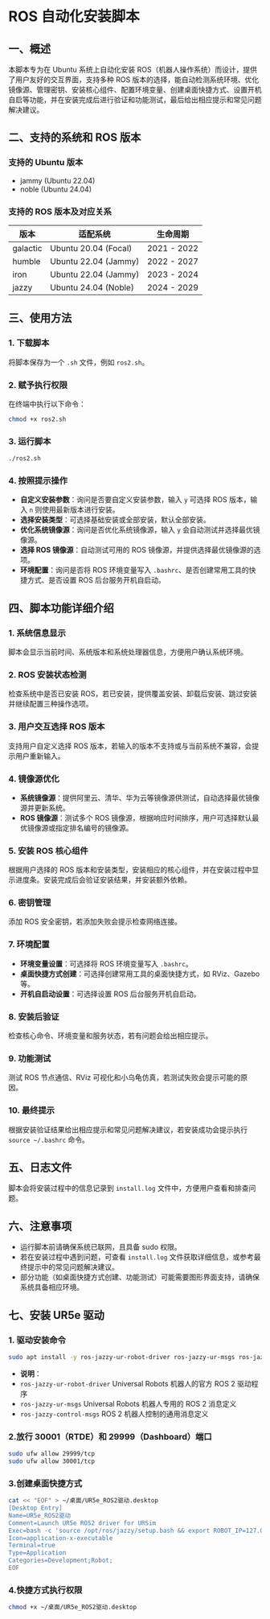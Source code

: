 # ROS 自动化安装脚本

## 一、概述
本脚本专为在 Ubuntu 系统上自动化安装 ROS（机器人操作系统）而设计，提供了用户友好的交互界面，支持多种 ROS 版本的选择，能自动检测系统环境、优化镜像源、管理密钥、安装核心组件、配置环境变量、创建桌面快捷方式、设置开机自启等功能，并在安装完成后进行验证和功能测试，最后给出相应提示和常见问题解决建议。

## 二、支持的系统和 ROS 版本
### 支持的 Ubuntu 版本
- jammy (Ubuntu 22.04)
- noble (Ubuntu 24.04)

### 支持的 ROS 版本及对应关系
| 版本  | 适配系统  | 生命周期  |
| --- | --- | --- |
| galactic | Ubuntu 20.04 (Focal) | 2021 - 2022 |
| humble | Ubuntu 22.04 (Jammy) | 2022 - 2027 |
| iron | Ubuntu 22.04 (Jammy) | 2023 - 2024 |
| jazzy | Ubuntu 24.04 (Noble) | 2024 - 2029 |

## 三、使用方法
### 1. 下载脚本
将脚本保存为一个 `.sh` 文件，例如 `ros2.sh`。

### 2. 赋予执行权限
在终端中执行以下命令：
```bash
chmod +x ros2.sh
```

### 3. 运行脚本
```bash
./ros2.sh
```

### 4. 按照提示操作
- **自定义安装参数**：询问是否要自定义安装参数，输入 `y` 可选择 ROS 版本，输入 `n` 则使用最新版本进行安装。
- **选择安装类型**：可选择基础安装或全部安装，默认全部安装。
- **优化系统镜像源**：询问是否优化系统镜像源，输入 `y` 会自动测试并选择最优镜像源。
- **选择 ROS 镜像源**：自动测试可用的 ROS 镜像源，并提供选择最优镜像源的选项。
- **环境配置**：询问是否将 ROS 环境变量写入 `.bashrc`、是否创建常用工具的快捷方式、是否设置 ROS 后台服务开机自启动。

## 四、脚本功能详细介绍
### 1. 系统信息显示
脚本会显示当前时间、系统版本和系统处理器信息，方便用户确认系统环境。

### 2. ROS 安装状态检测
检查系统中是否已安装 ROS，若已安装，提供覆盖安装、卸载后安装、跳过安装并继续配置三种操作选项。

### 3. 用户交互选择 ROS 版本
支持用户自定义选择 ROS 版本，若输入的版本不支持或与当前系统不兼容，会提示用户重新输入。

### 4. 镜像源优化
- **系统镜像源**：提供阿里云、清华、华为云等镜像源供测试，自动选择最优镜像源并更新系统。
- **ROS 镜像源**：测试多个 ROS 镜像源，根据响应时间排序，用户可选择默认最优镜像源或指定排名编号的镜像源。

### 5. 安装 ROS 核心组件
根据用户选择的 ROS 版本和安装类型，安装相应的核心组件，并在安装过程中显示进度条。安装完成后会验证安装结果，并安装额外依赖。

### 6. 密钥管理
添加 ROS 安全密钥，若添加失败会提示检查网络连接。

### 7. 环境配置
- **环境变量设置**：可选择将 ROS 环境变量写入 `.bashrc`。
- **桌面快捷方式创建**：可选择创建常用工具的桌面快捷方式，如 RViz、Gazebo 等。
- **开机自启动设置**：可选择设置 ROS 后台服务开机自启动。

### 8. 安装后验证
检查核心命令、环境变量和服务状态，若有问题会给出相应提示。

### 9. 功能测试
测试 ROS 节点通信、RViz 可视化和小乌龟仿真，若测试失败会提示可能的原因。

### 10. 最终提示
根据安装验证结果给出相应提示和常见问题解决建议，若安装成功会提示执行 `source ~/.bashrc` 命令。

## 五、日志文件
脚本会将安装过程中的信息记录到 `install.log` 文件中，方便用户查看和排查问题。

## 六、注意事项
- 运行脚本前请确保系统已联网，且具备 sudo 权限。
- 若在安装过程中遇到问题，可查看 `install.log` 文件获取详细信息，或参考最终提示中的常见问题解决建议。
- 部分功能（如桌面快捷方式创建、功能测试）可能需要图形界面支持，请确保系统具备相应环境。

## 七、安装 UR5e 驱动
### 1. 驱动安装命令
```bash
sudo apt install -y ros-jazzy-ur-robot-driver ros-jazzy-ur-msgs ros-jazzy-control-msgs
```
- **说明**：
- `ros-jazzy-ur-robot-driver` Universal Robots 机器人的官方 ROS 2 驱动程序
- `ros-jazzy-ur-msgs` Universal Robots 机器人专用的 ROS 2 消息定义 
- `ros-jazzy-control-msgs` ROS 2 机器人控制的通用消息定义

### 2.放行 30001（RTDE）和 29999（Dashboard）端口
```bash
sudo ufw allow 29999/tcp
sudo ufw allow 30001/tcp
```

### 3.创建桌面快捷方式
```bash
cat << "EOF" > ~/桌面/UR5e_ROS2驱动.desktop
[Desktop Entry]
Name=UR5e_ROS2驱动
Comment=Launch UR5e ROS2 driver for URSim
Exec=bash -c 'source /opt/ros/jazzy/setup.bash && export ROBOT_IP=127.0.0.1 && ros2 launch ur_robot_driver ur_control.launch.py ur_type:=ur5e robot_ip:=127.0.0.1 use_fake_hardware:=false'
Icon=application-x-executable
Terminal=true
Type=Application
Categories=Development;Robot;
EOF
```

### 4.快捷方式执行权限
```bash
chmod +x ~/桌面/UR5e_ROS2驱动.desktop
```